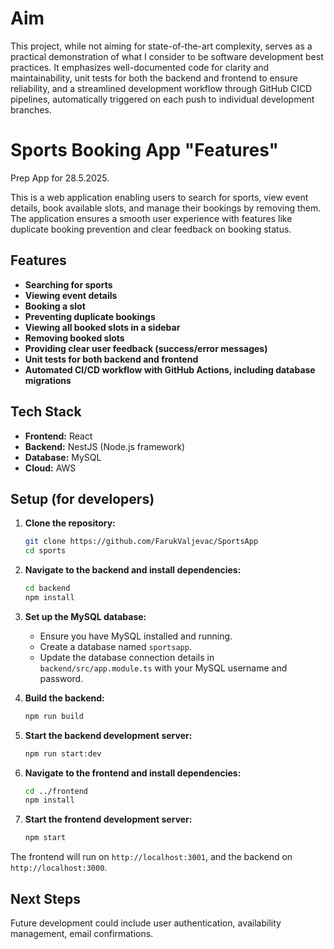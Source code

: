 # Aim

This project, while not aiming for state-of-the-art complexity, serves as a practical demonstration of what I consider to be software development best practices. It emphasizes well-documented code for clarity and maintainability, unit tests for both the backend and frontend to ensure reliability, and a streamlined development workflow through GitHub CICD pipelines, automatically triggered on each push to individual development branches.

# Sports Booking App "Features"

Prep App for 28.5.2025.

This is a web application enabling users to search for sports, view event details, book available slots, and manage their bookings by removing them. The application ensures a smooth user experience with features like duplicate booking prevention and clear feedback on booking status.

## Features

- **Searching for sports**
- **Viewing event details**
- **Booking a slot**
- **Preventing duplicate bookings**
- **Viewing all booked slots in a sidebar**
- **Removing booked slots**
- **Providing clear user feedback (success/error messages)**
- **Unit tests for both backend and frontend**
- **Automated CI/CD workflow with GitHub Actions, including database migrations**

## Tech Stack

- **Frontend:** React
- **Backend:** NestJS (Node.js framework)
- **Database:** MySQL
- **Cloud:** AWS

## Setup (for developers)

1.  **Clone the repository:**

    ```bash
    git clone https://github.com/FarukValjevac/SportsApp
    cd sports
    ```

2.  **Navigate to the backend and install dependencies:**

    ```bash
    cd backend
    npm install
    ```

3.  **Set up the MySQL database:**

    - Ensure you have MySQL installed and running.
    - Create a database named `sportsapp`.
    - Update the database connection details in `backend/src/app.module.ts` with your MySQL username and password.

4.  **Build the backend:**

    ```bash
    npm run build
    ```

5.  **Start the backend development server:**

    ```bash
    npm run start:dev
    ```

6.  **Navigate to the frontend and install dependencies:**

    ```bash
    cd ../frontend
    npm install
    ```

7.  **Start the frontend development server:**
    ```bash
    npm start
    ```

The frontend will run on `http://localhost:3001`, and the backend on `http://localhost:3000`.

## Next Steps

Future development could include user authentication, availability management, email confirmations.
